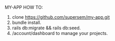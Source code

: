 MY-APP HOW TO:
1. clone https://github.com/supersem/my-app.git
2. bundle install.
3. rails db:migrate && rails db:seed.
4. /account/dashboard to manage your projects.
